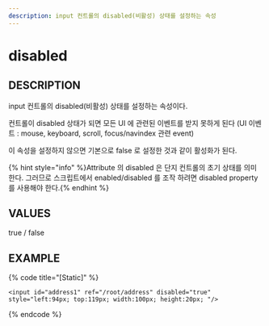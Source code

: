```yaml
---
description: input 컨트롤의 disabled(비활성) 상태를 설정하는 속성     
---
```


#   disabled                        

## DESCRIPTION

input 컨트롤의 disabled(비활성) 상태를 설정하는 속성이다.

컨트롤이 disabled 상태가 되면 모든 UI 에 관련된 이벤트를 받지 못하게 된다
(UI 이벤트 : mouse, keyboard, scroll, focus/navindex 관련 event)

이 속성을 설정하지 않으면 기본으로 false 로 설정한 것과 같이 활성화가 된다.

{% hint style="info" %}Attribute 의 disabled 은 단지 컨트롤의 초기 상태를 의미한다. 
그러므로 스크립트에서 enabled/disabled 를 조작 하려면 disabled property 를 사용해야 한다.{% endhint %}    
  
## VALUES

true / false

## EXAMPLE

{% code title="\[Static\]" %}
```markup
<input id="address1" ref="/root/address" disabled="true" style="left:94px; top:119px; width:100px; height:20px; "/>  
```
{% endcode %}